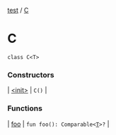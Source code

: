 [test](test/index) / [C](test/-c/index)

# C

`class C<T>`

### Constructors

| [&lt;init&gt;](test/-c/-init-) | `C()` |

### Functions

| [foo](test/-c/foo) | `fun foo(): Comparable<`[`T`](test/-c/index#T)`>?` |

